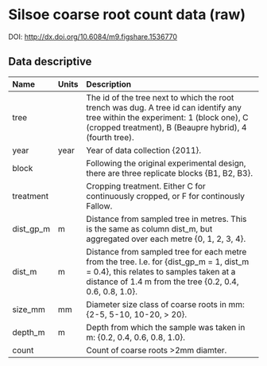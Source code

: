 # Silsoe coarse root count data (raw)

DOI: http://dx.doi.org/10.6084/m9.figshare.1536770

## Data descriptive

|Name|Units|Description|
|:---|:---|:---|
|tree|| The id of the tree next to which the root trench was dug. A tree id can identify any tree within the experiment: 1 (block one), C (cropped treatment), B (Beaupre hybrid), 4 (fourth tree).|
|year| year |Year of data collection {2011}.|
|block|| Following the original experimental design, there are three replicate blocks {B1, B2, B3}.|
|treatment|| Cropping treatment. Either C for continuously cropped, or F for continously Fallow.|
|dist_gp_m| m |Distance from sampled tree in metres. This is the same as column dist_m, but aggregated over each metre {0, 1, 2, 3, 4}.|
|dist_m| m |Distance from sampled tree for each metre from the tree. I.e. for {dist_gp_m = 1, dist_m = 0.4}, this relates to samples taken at a distance of 1.4 m from the tree {0.2, 0.4, 0.6, 0.8, 1.0}.|
|size_mm| mm | Diameter size class of coarse roots in mm: {2-5, 5-10, 10-20, > 20}.|
|depth_m| m | Depth from which the sample was taken in m: {0.2, 0.4, 0.6, 0.8, 1.0}.|
|count|| Count of coarse roots >2mm diamter.|